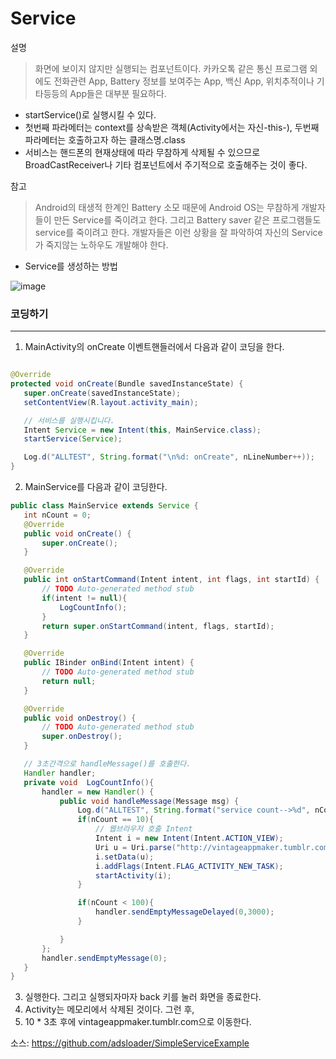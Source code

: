 # Service
설명
> 화면에 보이지 않지만 실행되는 컴포넌트이다. 카카오톡 같은 통신 프로그램 외에도 전화관련 App, Battery 정보를 보여주는 App, 백신 App, 위치추적이나 기타등등의 App들은 대부분 필요하다.

-  startService()로 실행시킬 수 있다.
-  첫번째 파라메터는 context를 상속받은 객체(Activity에서는 자신-this-), 두번째 파라메터는 호출하고자 하는 클래스명.class
-  서비스는 핸드폰의 현재상태에 따라 무참하게 삭제될 수 있으므로 BroadCastReceiver나 기타 컴포넌트에서 주기적으로 호출해주는 것이 좋다.


참고
>  Android의 태생적 한계인 Battery 소모 때문에 Android OS는 무참하게 개발자들이 만든 Service를 죽이려고 한다.
그리고 Battery saver 같은 프로그램들도 service를 죽이려고 한다.
개발자들은 이런 상황을 잘 파악하여 자신의 Service가 죽지않는 노하우도 개발해야 한다.

- Service를 생성하는 방법

![image](https://user-images.githubusercontent.com/12086377/27892351-24c74c24-623a-11e7-96ab-3e59d84c04cd.png)


### 코딩하기
----

 1. MainActivity의 onCreate 이벤트핸들러에서 다음과 같이 코딩을 한다.

~~~java

@Override
protected void onCreate(Bundle savedInstanceState) {
   super.onCreate(savedInstanceState);
   setContentView(R.layout.activity_main);

   // 서비스를 실행시킵니다.
   Intent Service = new Intent(this, MainService.class);
   startService(Service);

   Log.d("ALLTEST", String.format("\n%d: onCreate", nLineNumber++));
}

~~~

 2. MainService를 다음과 같이 코딩한다.

~~~java
public class MainService extends Service {
   int nCount = 0;
   @Override
   public void onCreate() {
       super.onCreate();
   }

   @Override
   public int onStartCommand(Intent intent, int flags, int startId) {
       // TODO Auto-generated method stub
       if(intent != null){
           LogCountInfo();
       }
       return super.onStartCommand(intent, flags, startId);
   }

   @Override
   public IBinder onBind(Intent intent) {
       // TODO Auto-generated method stub
       return null;
   }

   @Override
   public void onDestroy() {
       // TODO Auto-generated method stub
       super.onDestroy();
   }

   // 3초간격으로 handleMessage()를 호출한다.
   Handler handler;
   private void  LogCountInfo(){
       handler = new Handler() {
           public void handleMessage(Message msg) {
               Log.d("ALLTEST", String.format("service count-->%d", nCount++));
               if(nCount == 10){
                   // 웹브라우저 호출 Intent
                   Intent i = new Intent(Intent.ACTION_VIEW);
                   Uri u = Uri.parse("http://vintageappmaker.tumblr.com");
                   i.setData(u);
                   i.addFlags(Intent.FLAG_ACTIVITY_NEW_TASK);
                   startActivity(i);
               }

               if(nCount < 100){
                   handler.sendEmptyMessageDelayed(0,3000);
               }

           }
       };
       handler.sendEmptyMessage(0);
   }
}

~~~

 3. 실행한다. 그리고 실행되자마자 back 키를 눌러 화면을 종료한다.
 4. Activity는 메모리에서 삭제된 것이다. 그런 후,  
 5. 10 * 3초 후에 vintageappmaker.tumblr.com으로 이동한다.

소스: https://github.com/adsloader/SimpleServiceExample
